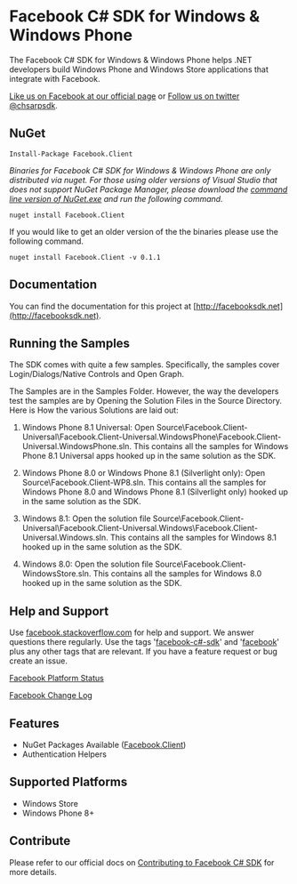 # Facebook C# SDK for Windows & Windows Phone
The Facebook C# SDK for Windows & Windows Phone helps .NET developers build Windows Phone and Windows Store applications that integrate with Facebook.

[Like us on Facebook at our official page](http://facebook.com/csharpsdk) or [Follow us on twitter @chsarpsdk](http://twitter.com/csharpsdk).

## NuGet

    Install-Package Facebook.Client

*Binaries for Facebook C# SDK for Windows & Windows Phone are only distributed via nuget. For those using older versions of Visual Studio that does not support NuGet Package Manager, please download the [command line version of NuGet.exe](http://nuget.codeplex.com/releases/view/58939) and run the following
command.*

    nuget install Facebook.Client
    
If you would like to get an older version of the the binaries please use the following command.

    nuget install Facebook.Client -v 0.1.1
    
## Documentation
You can find the documentation for this project at [http://facebooksdk.net](http://facebooksdk.net).

## Running the Samples
The SDK comes with quite a few samples. Specifically, the samples cover Login/Dialogs/Native Controls and Open Graph.

The Samples are in the Samples Folder. However, the way the developers test the samples are by Opening the Solution Files in the Source Directory. Here is How the various Solutions are laid out:

1. Windows Phone 8.1 Universal: Open Source\Facebook.Client-Universal\Facebook.Client-Universal.WindowsPhone\Facebook.Client-Universal.WindowsPhone.sln. This contains all the samples for Windows Phone 8.1 Universal apps hooked up in the same solution as the SDK.

2. Windows Phone 8.0 or Windows Phone 8.1 (Silverlight only): Open Source\Facebook.Client-WP8.sln. This contains all the samples for Windows Phone 8.0 and Windows Phone 8.1 (Silverlight only) hooked up in the same solution as the SDK.

3. Windows 8.1: Open the solution file Source\Facebook.Client-Universal\Facebook.Client-Universal.Windows\Facebook.Client-Universal.Windows.sln. This contains all the samples for Windows 8.1 hooked up in the same solution as the SDK.

4. Windows 8.0: Open the solution file Source\Facebook.Client-WindowsStore.sln. This contains all the samples for Windows 8.0 hooked up in the same solution as the SDK.

## Help and Support
Use [facebook.stackoverflow.com](http://facebook.stackoverflow.com) for help and support. We answer questions there regularly. Use the tags '[facebook-c#-sdk](http://stackoverflow.com/questions/tagged/facebook-c%23-sdk)' and '[facebook](http://stackoverflow.com/questions/tagged/facebook)' plus any other tags that are relevant. If you have a feature request or bug create an issue.

[Facebook Platform Status](https://developers.facebook.com/live_status)

[Facebook Change Log](https://developers.facebook.com/docs/changelog/)

## Features
* NuGet Packages Available ([Facebook.Client](http://nuget.org/packages/Facebook.Client))
* Authentication Helpers

## Supported Platforms
* Windows Store
* Windows Phone 8+
 
## Contribute

Please refer to our official docs on [Contributing to Facebook C# SDK](http://csharpsdk.org/docs/contribute) for more details.
